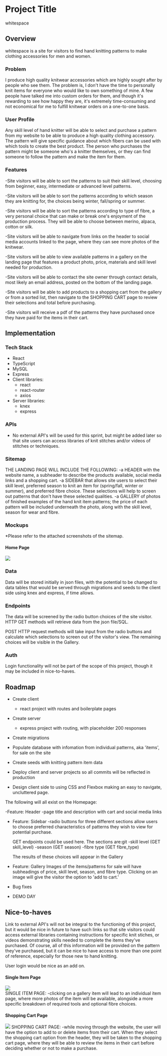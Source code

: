 # Project Title

whitespace

## Overview

whitespace is a site for visitors to find hand knitting patterns to make clothing accessories for men and women.

### Problem

I produce high quality knitwear accessories which are highly sought after by people who see them.  The problem is, I don't have the time to personally knit items for everyone who would like to own something of mine.  A few people have talked me into custom orders for them, and though it's rewarding to see how happy they are, it's extremely time-consuming and not economical for me to fulfill knitwear orders on a one-to-one basis. 

### User Profile

Any skill level of hand knitter will be able to select and purchase a pattern from my website to be able to produce a high quality clothing accessory.  The pattern will give specific guidance about which fibers can be used with which tools to create the best product.  The person who purchases the pattern might be someone who's a knitter themselves, or they can find someone to follow the pattern and make the item for them.

### Features

-Site visitors will be able to sort the patterns to suit their skill level, choosing from beginner, easy, intermediate or advanced level patterns.

-Site visitors will be able to sort the patterns according to which season they are knitting for, the choices being winter, fall/spring or summer.

-Site visitors will be able to sort the patterns according to type of fibre, a very personal choice that can make or break one's enjoyment of the production process. They will be able to choose between merino, alpaca, cotton or silk.

-Site visitors will be able to navigate from links on the header to social media accounts linked to the page, where they can see more photos of the knitwear.

-Site visitors will be able to view available patterns in a gallery on the landing page that features a product photo, price, materials and skill level needed for production.

-Site visitors will be able to contact the site owner through contact details, most likely an email address, posted on the bottom of the landing page.

-Site visitors will be able to add products to a shopping cart from the gallery or from a sorted list, then navigate to the SHOPPING CART page to review their selections and total before purchasing.

-Site visitors will receive a pdf of the patterns they have purchased once they have paid for the items in their cart.


## Implementation

### Tech Stack
- React
- TypeScript
- MySQL
- Express
- Client libraries: 
    - react
    - react-router
    - axios
- Server libraries:
    - knex
    - express

### APIs

- No external API's will be used for this sprint, but might be added later so that site users can access libraries of knit stitches and/or videos of stitches or techniques.

### Sitemap

THE LANDING PAGE WILL INCLUDE THE FOLLOWING:
    -a HEADER with the website name, a subheader to describe the products available, social media links and a shopping cart.
    -a SIDEBAR that allows site users to select their skill level, preferred season to knit an item for (spring/fall, winter or summer), and preferred fibre choice.  These selections will help to screen out patterns that don't have these selected qualities.
    -a GALLERY of photos of finished examples of the hand knit item patterns; the price of each pattern will be included underneath the photo, along with the skill level, season for wear and fibre.

### Mockups

*Please refer to the attached screenshots of the sitemap. 

#### Home Page
![](HomePage.png)

### Data

Data will be stored initially in json files, with the potential to be changed to data tables that would be served through migrations and seeds to the client side using knex and express, if time allows.

### Endpoints

The data will be screened by the radio button choices of the site visitor.  HTTP GET methods will retrieve data from the json file/SQL.

POST HTTP request methods will take input from the radio buttons and calculate which selections to screen out of the visitor's view.  The remaining choices will be visible in the Gallery.

### Auth

Login functionality will not be part of the scope of this project, though it may be included in nice-to-haves.

## Roadmap

- Create client
    - react project with routes and boilerplate pages

- Create server
    - express project with routing, with placeholder 200 responses

- Create migrations

- Populate database with infomation from individual patterns, aka 'items', for sale on the site

- Create seeds with knitting pattern item data

- Deploy client and server projects so all commits will be reflected in production

- Design client side to using CSS and Flexbox making an easy to navigate, uncluttered page.  

The following will all exist on the Homepage:

-Feature: Header
    -page title and description with cart and social media links    

-  Feature: Sidebar 
    -radio buttons for three different sections allow users to choose preferred characteristics of patterns they wish to view for potential purchase.

    GET endpoints could be used here. 
    The sections are:git
        -skill level (GET skill_level)
        -season (GET season)
        -fibre type (GET fibre_type)

    The results of these choices will appear in the Gallery

-  Feature: Gallery
    Images of the items/patterns for sale will have subheadings of price, skill level, season, and fibre type.
    Clicking on an image will give the visitor the option to 'add to cart.'

- Bug fixes

- DEMO DAY

## Nice-to-haves

Link to external API's will not be integral to the functioning of this project, but it would be nice in future to have such links so that site visitors could access external libraries containing instructions for specific knit stiches, or videos demonstrating skills needed to complete the items they've purchased.  Of course, all of this information will be provided on the pattern they've purchased, but it can be nice to have access to more than one point of reference, especially for those new to hand knitting.

User login would be nice as an add on.

#### Single Item Page
![](SingleItemPage.png)        
SINGLE ITEM PAGE:
    -clicking on a gallery item will lead to an individual item page, where more photos of the item will be available, alongside a more specific breakdown of required tools and optional fibre choices.

#### Shopping Cart Page
![](ShoppingCart.png)
SHOPPING CART PAGE:
    -while moving through the website, the user will have the option to add to or delete items from their cart.  When they select the shopping cart option from the header, they will be taken to the shopping cart page, where they will be able to review the items in their cart before deciding whether or not to make a purchase.

    